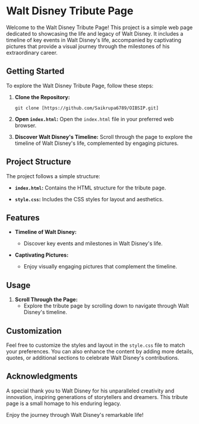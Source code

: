 # Walt Disney Tribute Page

Welcome to the Walt Disney Tribute Page! This project is a simple web page dedicated to showcasing the life and legacy of Walt Disney. It includes a timeline of key events in Walt Disney's life, accompanied by captivating pictures that provide a visual journey through the milestones of his extraordinary career.

## Getting Started

To explore the Walt Disney Tribute Page, follow these steps:

1. **Clone the Repository:**
   ```
   git clone [https://github.com/Saikrupa6789/OIBSIP.git]
   ```

2. **Open `index.html`:**
   Open the `index.html` file in your preferred web browser.

3. **Discover Walt Disney's Timeline:**
   Scroll through the page to explore the timeline of Walt Disney's life, complemented by engaging pictures.

## Project Structure

The project follows a simple structure:

- **`index.html`:** Contains the HTML structure for the tribute page.
  
- **`style.css`:** Includes the CSS styles for layout and aesthetics.

## Features

- **Timeline of Walt Disney:**
  - Discover key events and milestones in Walt Disney's life.

- **Captivating Pictures:**
  - Enjoy visually engaging pictures that complement the timeline.

## Usage

1. **Scroll Through the Page:**
   - Explore the tribute page by scrolling down to navigate through Walt Disney's timeline.

## Customization

Feel free to customize the styles and layout in the `style.css` file to match your preferences. You can also enhance the content by adding more details, quotes, or additional sections to celebrate Walt Disney's contributions.

## Acknowledgments

A special thank you to Walt Disney for his unparalleled creativity and innovation, inspiring generations of storytellers and dreamers. This tribute page is a small homage to his enduring legacy.

Enjoy the journey through Walt Disney's remarkable life!
